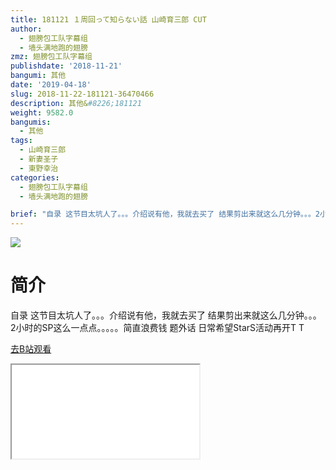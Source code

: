 ```yaml
---
title: 181121 １周回って知らない話 山崎育三郎 CUT
author:
  - 翅膀包工队字幕组
  - 墙头满地跑的翅膀
zmz: 翅膀包工队字幕组
publishdate: '2018-11-21'
bangumi: 其他
date: '2019-04-18'
slug: 2018-11-22-181121-36470466
description: 其他&#8226;181121
weight: 9582.0
bangumis:
  - 其他
tags:
  - 山崎育三郎
  - 新妻圣子
  - 東野幸治
categories:
  - 翅膀包工队字幕组
  - 墙头满地跑的翅膀

brief: "自录 这节目太坑人了。。。介绍说有他，我就去买了 结果剪出来就这么几分钟。。。2小时的SP这么一点点。。。。。简直浪费钱 题外话 日常希望StarS活动再开T T"
---
```

![](https://i.imgur.com/LVEIPzK.jpg)
# 简介  
自录
这节目太坑人了。。。介绍说有他，我就去买了 结果剪出来就这么几分钟。。。2小时的SP这么一点点。。。。。简直浪费钱
题外话 日常希望StarS活动再开T T  

[去B站观看](https://www.bilibili.com/video/av36470466/)
<div class ="resp-container"><iframe class="testiframe" src="//player.bilibili.com/player.html?aid=36470466"", scrolling="no", allowfullscreen="true" > </iframe></div> 
